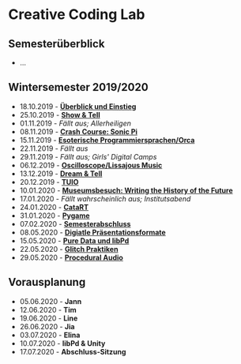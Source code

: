# Creative Coding Lab

## Semesterüberblick

* ...

## Wintersemester 2019/2020

* 18.10.2019 - **[Überblick und Einstieg](01)**
* 25.10.2019 - **[Show & Tell](02)**
* 01.11.2019 - *Fällt aus; Allerheiligen*
* 08.11.2019 - **[Crash Course: Sonic Pi](03)**
* 15.11.2019 - **[Esoterische Programmiersprachen/Orca](04)**
* 22.11.2019 - *Fällt aus*
* 29.11.2019 - *Fällt aus; Girls' Digital Camps*
* 06.12.2019 - **[Oscilloscope/Lissajous Music](05)**
* 13.12.2019 - **[Dream & Tell](06)**
* 20.12.2019 - **[TUIO](07)**
* 10.01.2020 - **[Museumsbesuch: Writing the History of the Future](08)**
* 17.01.2020 - *Fällt wahrscheinlich aus; Institutsabend*
* 24.01.2020 - **[CataRT](http://imtr.ircam.fr/imtr/CataRT)**
* 31.01.2020 - **[Pygame](https://www.pygame.org/)**
* 07.02.2020 - **[Semesterabschluss](09)**
* 08.05.2020 - **[Digiatle Präsentationsformate](10)**
* 15.05.2020 - **[Pure Data und libPd](11)**
* 22.05.2020 - **[Glitch Praktiken](12)**
* 29.05.2020 - **[Procedural Audio](13)**

## Vorausplanung

- 05.06.2020 - **Jann**
- 12.06.2020 - **Tim**
- 19.06.2020 - **Line**
- 26.06.2020 - **Jia**
- 03.07.2020 - **Elina**
- 10.07.2020 - **libPd & Unity**
- 17.07.2020 - **Abschluss-Sitzung**